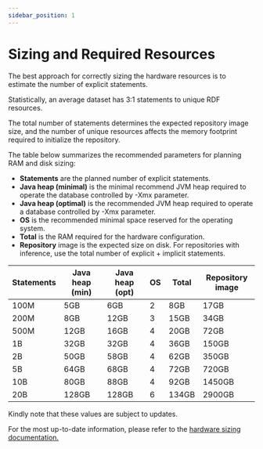 ```yaml
---
sidebar_position: 1
---
```


# Sizing and Required Resources

The best approach for correctly sizing the hardware resources is to estimate the number of explicit statements. 

Statistically, an average dataset has 3:1 statements to unique RDF resources. 

The total number of statements determines the expected repository image size, 
and the number of unique resources affects the memory footprint required to initialize the repository.

The table below summarizes the recommended parameters for planning RAM and disk sizing:

* **Statements** are the planned number of explicit statements.
* **Java heap (minimal)** is the minimal recommend JVM heap required to operate the database controlled by -Xmx parameter.
* **Java heap (optimal)** is the recommended JVM heap required to operate a database controlled by -Xmx parameter.
* **OS** is the recommended minimal space reserved for the operating system.
* **Total** is the RAM required for the hardware configuration.
* **Repository** image is the expected size on disk. For repositories with inference, use the total number of explicit + implicit statements.

| Statements  | Java heap (min) | Java heap (opt) | OS    | Total   | Repository image |
|-------------|-----------------|-----------------|-------|---------|------------------|
| 100M        | 5GB             | 6GB             | 2     | 8GB     | 17GB             |
| 200M        | 8GB             | 12GB            | 3     | 15GB    | 34GB             |
| 500M        | 12GB            | 16GB            | 4     | 20GB    | 72GB             |
| 1B          | 32GB            | 32GB            | 4     | 36GB    | 150GB            |
| 2B          | 50GB            | 58GB            | 4     | 62GB    | 350GB            |
| 5B          | 64GB            | 68GB            | 4     | 72GB    | 720GB            |
| 10B         | 80GB            | 88GB            | 4     | 92GB    | 1450GB           |
| 20B         | 128GB           | 128GB           | 6     | 134GB   | 2900GB           |

Kindly note that these values are subject to updates. 

For the most up-to-date information, please refer to the [hardware sizing documentation.](https://graphdb.ontotext.com/documentation/10.3/requirements.html#hardware-sizing) 